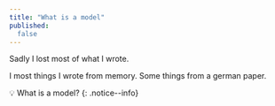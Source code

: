 ```yaml
---
title: "What is a model"
published:
  false
---
```


Sadly I lost most of what I wrote. 

I most things I wrote from memory. Some things from a german paper.

💡 What is a model?
{: .notice--info}
